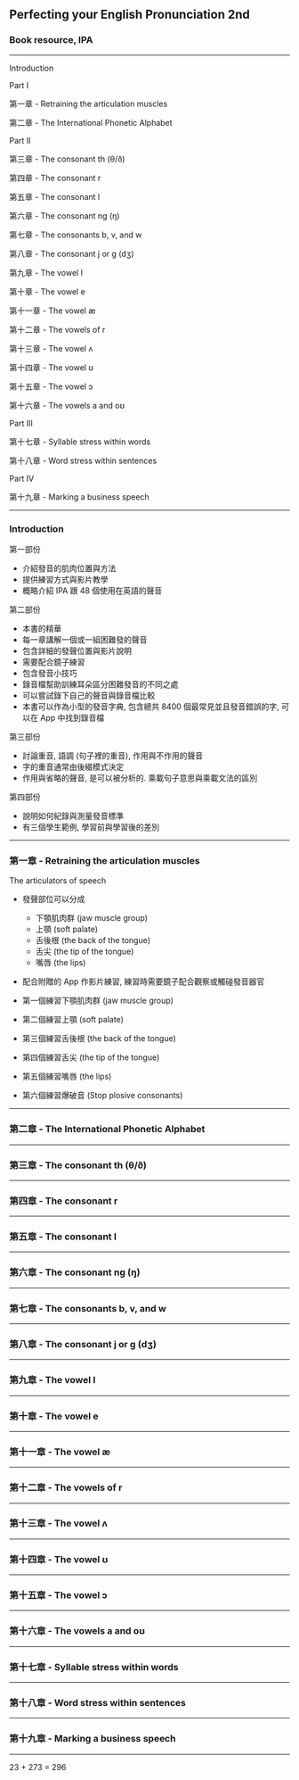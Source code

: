 ## Perfecting your English Pronunciation 2nd

### Book resource, IPA

---

Introduction

Part I

第一章 - Retraining the articulation muscles

第二章 - The International Phonetic Alphabet

Part II

第三章 - The consonant th (θ/ð)

第四章 - The consonant r

第五章 - The consonant l

第六章 - The consonant ng (ŋ)

第七章 - The consonants b, v, and w

第八章 - The consonant j or g (dʒ)

第九章 - The vowel I

第十章 - The vowel e

第十一章 - The vowel æ

第十二章 - The vowels of r

第十三章 - The vowel ʌ

第十四章 - The vowel ʊ

第十五章 - The vowel ɔ

第十六章 - The vowels a and oʊ

Part III

第十七章 - Syllable stress within words

第十八章 - Word stress within sentences

Part IV

第十九章 - Marking a business speech

---

### Introduction

第一部份

- 介紹發音的肌肉位置與方法
- 提供練習方式與影片教學
- 概略介紹 IPA 跟 48 個使用在英語的聲音

第二部份

- 本書的精華
- 每一章講解一個或一組困難發的聲音
- 包含詳細的發聲位置與影片說明
- 需要配合鏡子練習
- 包含發音小技巧
- 錄音檔幫助訓練耳朵區分困難發音的不同之處
- 可以嘗試錄下自己的聲音與錄音檔比較
- 本書可以作為小型的發音字典, 包含總共 8400 個最常見並且發音錯誤的字, 可以在 App 中找到錄音檔

第三部份

- 討論重音, 語調 (句子裡的重音), 作用與不作用的聲音
- 字的重音通常由後綴模式決定
- 作用與省略的聲音, 是可以被分析的. 乘載句子意思與乘載文法的區別

第四部份

- 說明如何紀錄與測量發音標準
- 有三個學生範例, 學習前與學習後的差別

---

### 第一章 - Retraining the articulation muscles

The articulators of speech

- 發聲部位可以分成

  - 下顎肌肉群 (jaw muscle group)
  - 上顎 (soft palate)
  - 舌後根 (the back of the tongue)
  - 舌尖 (the tip of the tongue)
  - 嘴唇 (the lips)

- 配合附贈的 App 作影片練習, 練習時需要鏡子配合觀察或觸碰發音器官
- 第一個練習下顎肌肉群 (jaw muscle group)
- 第二個練習上顎 (soft palate)
- 第三個練習舌後根 (the back of the tongue)
- 第四個練習舌尖 (the tip of the tongue)
- 第五個練習嘴唇 (the lips)
- 第六個練習爆破音 (Stop plosive consonants)

---

### 第二章 - The International Phonetic Alphabet

---

### 第三章 - The consonant th (θ/ð)

---

### 第四章 - The consonant r

---

### 第五章 - The consonant l

---

### 第六章 - The consonant ng (ŋ)

---

### 第七章 - The consonants b, v, and w

---

### 第八章 - The consonant j or g (dʒ)

---

### 第九章 - The vowel I

---

### 第十章 - The vowel e

---

### 第十一章 - The vowel æ

---

### 第十二章 - The vowels of r

---

### 第十三章 - The vowel ʌ

---

### 第十四章 - The vowel ʊ

---

### 第十五章 - The vowel ɔ

---

### 第十六章 - The vowels a and oʊ

---

### 第十七章 - Syllable stress within words

---

### 第十八章 - Word stress within sentences

---

### 第十九章 - Marking a business speech

---

23 + 273 = 296
